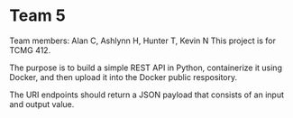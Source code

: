 # Team 5
Team members: Alan C, Ashlynn H, Hunter T, Kevin N
This project is for TCMG 412.

The purpose is to build a simple REST API in Python, containerize it using Docker, and then upload it into the Docker public respository.

The URI endpoints should return a JSON payload that consists of an input and output value.

